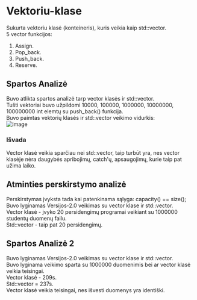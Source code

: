 # Vektoriu-klase  
Sukurta vektoriu klasė (konteineris), kuris veikia kaip std::vector.  
5 vector funkcijos:
1. Assign.  
2. Pop_back.  
3. Push_back.  
4. Reserve.  

## Spartos Analizė  
Buvo atlikta spartos analizė tarp vector klasės ir std::vector.  
Tušti vektoriai buvo užpildomi 10000, 100000, 1000000, 10000000, 100000000 int elemtų su push_back() funkcija.   
Buvo paimtas vektorių klasės ir std::vector veikimo vidurkis:   
![image](https://user-images.githubusercontent.com/79039786/119893330-e4f66880-bf43-11eb-9350-50c116414c42.png)  
### Išvada  
Vector klasė veikia sparčiau nei std::vector, taip turbūt yra, nes vector klasėje nėra daugybės apribojimų, catch'ų, apsaugojimų, kurie taip pat užima laiko.  
## Atminties perskirstymo analizė  
Perskirstymas įvyksta tada kai patenkinama sąlyga: capacity() == size();  
Buvo lyginamas Versijos-2.0 veikimas su vector klase ir std::vector.   
Vector klasė - įvyko 20 persidengimų programai veikiant su 1000000 studentų duomenų failu.  
Std::vector - taip pat 20 persidengimų. 
## Spartos Analizė 2  
Buvo lyginamas Versijos-2.0 veikimas su vector klase ir std::vector.  
Buvo lyginama veikimo sparta su 1000000 duomenimis bei ar vector klasė veikia teisingai.  
Vector klasė - 209s.  
Std::vector = 237s.  
Vector klasė veikia teisingai, nes išvesti duomenys yra identiški. 

